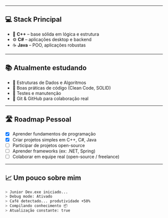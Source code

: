 
---

## 💻 Stack Principal

- 🧠 **C++** – base sólida em lógica e estrutura
- ⚙️ **C#** – aplicações desktop e backend
- ☕ **Java** – POO, aplicações robustas

---

## 📚 Atualmente estudando

- 🔧 Estruturas de Dados e Algoritmos
- 🧼 Boas práticas de código (Clean Code, SOLID)
- 🧪 Testes e manutenção
- 🧩 Git & GitHub para colaboração real

---

## 🛣️ Roadmap Pessoal

- [x] Aprender fundamentos de programação
- [x] Criar projetos simples em C++, C#, Java
- [ ] Participar de projetos open-source
- [ ] Aprender frameworks (ex: .NET, Spring)
- [ ] Colaborar em equipe real (open-source / freelance)

---

## 📈 Um pouco sobre mim

```bash
> Junior Dev.exe iniciado...
> Debug mode: Ativado
> Café detectado... produtividade +50%
> Compilando conhecimento 📦
> Atualização constante: true

